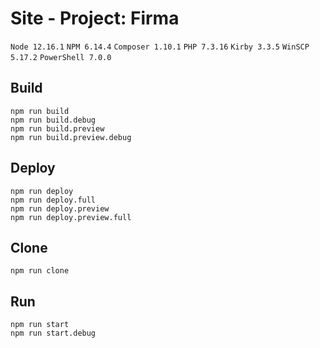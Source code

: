 # Site - Project: Firma

`Node 12.16.1` `NPM 6.14.4` `Composer 1.10.1` `PHP 7.3.16` `Kirby 3.3.5` `WinSCP 5.17.2` `PowerShell 7.0.0`

## Build
```
npm run build
npm run build.debug
npm run build.preview
npm run build.preview.debug
```

## Deploy
```
npm run deploy
npm run deploy.full
npm run deploy.preview
npm run deploy.preview.full
```

## Clone
```
npm run clone
```

## Run
```
npm run start
npm run start.debug
```
